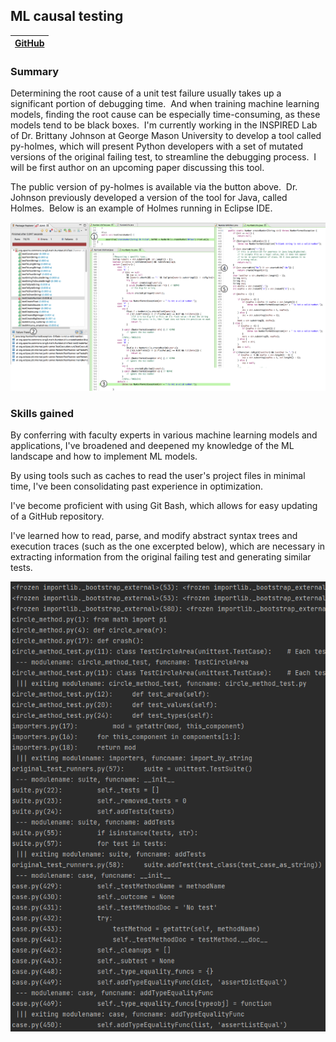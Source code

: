 ## ML causal testing

| [GitHub](https://github.com/INSPIRED-GMU/py-holmes-public)      |
| :---:        |

### Summary

Determining the root cause of a unit test failure usually takes up a significant portion of debugging time.  And when training machine learning models, finding the root cause can be especially time-consuming, as these models tend to be black boxes.  I'm currently working in the INSPIRED Lab of Dr. Brittany Johnson at George Mason University to develop a tool called py-holmes, which will present Python developers with a set of mutated versions of the original failing test, to streamline the debugging process.  I will be first author on an upcoming paper discussing this tool.

The public version of py-holmes is available via the button above.  Dr. Johnson previously developed a version of the tool for Java, called Holmes.  Below is an example of Holmes running in Eclipse IDE.

![CREDIT BRITTANY JOHNSON: Java Holmes example](/images/projects/ml_causal_testing/CREDIT_BRITTANY_JOHNSON_java_holmes_example.png)

### Skills gained
By conferring with faculty experts in various machine learning models and applications, I've broadened and deepened my knowledge of the ML landscape and how to implement ML models.

By using tools such as caches to read the user's project files in minimal time, I've been consolidating past experience in optimization.

I've become proficient with using Git Bash, which allows for easy updating of a GitHub repository.

I've learned how to read, parse, and modify abstract syntax trees and execution traces (such as the one excerpted below), which are necessary in extracting information from the original failing test and generating similar tests.

![Execution trace example](/images/projects/ml_causal_testing/execution_trace_example.png)
